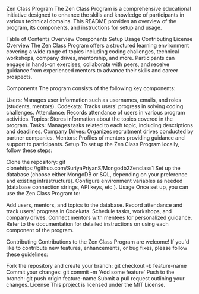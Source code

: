 Zen Class Program
The Zen Class Program is a comprehensive educational initiative designed to enhance the skills and knowledge of participants in various technical domains. This README provides an overview of the program, its components, and instructions for setup and usage.

Table of Contents
Overview
Components
Setup
Usage
Contributing
License
Overview
The Zen Class Program offers a structured learning environment covering a wide range of topics including coding challenges, technical workshops, company drives, mentorship, and more. Participants can engage in hands-on exercises, collaborate with peers, and receive guidance from experienced mentors to advance their skills and career prospects.

Components
The program consists of the following key components:

Users: Manages user information such as usernames, emails, and roles (students, mentors).
Codekata: Tracks users' progress in solving coding challenges.
Attendance: Records attendance of users in various program activities.
Topics: Stores information about the topics covered in the program.
Tasks: Manages tasks related to each topic, including descriptions and deadlines.
Company Drives: Organizes recruitment drives conducted by partner companies.
Mentors: Profiles of mentors providing guidance and support to participants.
Setup
To set up the Zen Class Program locally, follow these steps:

Clone the repository: git clonehttps://github.com/SuriyaPriyanS/Mongodb2Zenclass1 
Set up the database (choose either MongoDB or SQL, depending on your preference and existing infrastructure).
Configure environment variables as needed (database connection strings, API keys, etc.).
Usage
Once set up, you can use the Zen Class Program to:

Add users, mentors, and topics to the database.
Record attendance and track users' progress in Codekata.
Schedule tasks, workshops, and company drives.
Connect mentors with mentees for personalized guidance.
Refer to the documentation for detailed instructions on using each component of the program.

Contributing
Contributions to the Zen Class Program are welcome! If you'd like to contribute new features, enhancements, or bug fixes, please follow these guidelines:

Fork the repository and create your branch: git checkout -b feature-name
Commit your changes: git commit -m 'Add some feature'
Push to the branch: git push origin feature-name
Submit a pull request outlining your changes.
License
This project is licensed under the MIT License.
